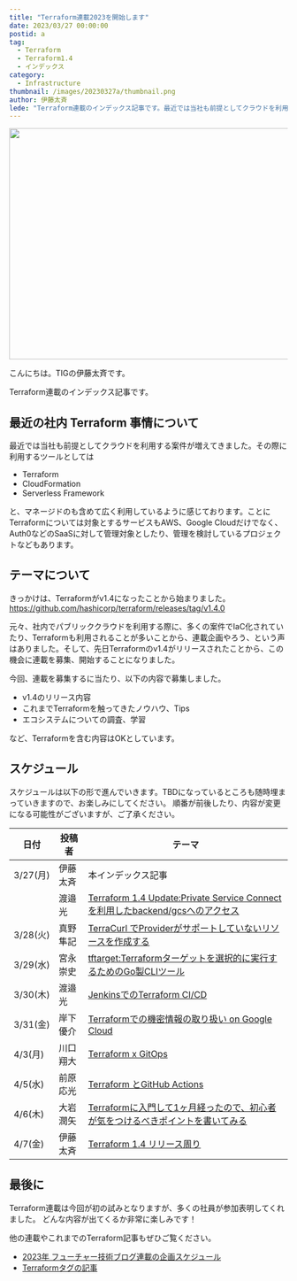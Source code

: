 ```yaml
---
title: "Terraform連載2023を開始します"
date: 2023/03/27 00:00:00
postid: a
tag:
  - Terraform
  - Terraform1.4
  - インデックス
category:
  - Infrastructure
thumbnail: /images/20230327a/thumbnail.png
author: 伊藤太斉
lede: "Terraform連載のインデックス記事です。最近では当社も前提としてクラウドを利用する案件が増えてきました。その際に利用するツールとしては"
---
```

<img src="/images/20230327a/terraform.png" alt="" width="800" height="418" loading="lazy">

こんにちは。TIGの伊藤太斉です。

Terraform連載のインデックス記事です。

## 最近の社内 Terraform 事情について

最近では当社も前提としてクラウドを利用する案件が増えてきました。その際に利用するツールとしては

- Terraform
- CloudFormation
- Serverless Framework

と、マネージドのも含めて広く利用しているように感じております。ことにTerraformについては対象とするサービスもAWS、Google Cloudだけでなく、Auth0などのSaaSに対して管理対象としたり、管理を検討しているプロジェクトなどもあります。

## テーマについて

きっかけは、Terraformがv1.4になったことから始まりました。
https://github.com/hashicorp/terraform/releases/tag/v1.4.0

元々、社内でパブリッククラウドを利用する際に、多くの案件でIaC化されていたり、Terraformも利用されることが多いことから、連載企画やろう、という声はありました。そして、先日Terraformのv1.4がリリースされたことから、この機会に連載を募集、開始することになりました。

今回、連載を募集するに当たり、以下の内容で募集しました。

- v1.4のリリース内容
- これまでTerraformを触ってきたノウハウ、Tips
- エコシステムについての調査、学習

など、Terraformを含む内容はOKとしています。

## スケジュール

スケジュールは以下の形で進んでいきます。TBDになっているところも随時埋まっていきますので、お楽しみにしてください。
順番が前後したり、内容が変更になる可能性がございますが、ご了承ください。

| 日付 | 投稿者 | テーマ |
| ---- | ---- | ------ |
| 3/27(月) | 伊藤太斉 | 本インデックス記事 |
|          | 渡邉光 | [Terraform 1.4 Update:Private Service Connectを利用したbackend/gcsへのアクセス](/articles/20230327b/) |
| 3/28(火) | 真野隼記 | [TerraCurl でProviderがサポートしていないリソースを作成する](/articles/20230328a/) |
| 3/29(水) | 宮永崇史 | [tftarget:Terraformターゲットを選択的に実行するためのGo製CLIツール](/articles/20230329a/) |
| 3/30(木) | 渡邉光 | [JenkinsでのTerraform CI/CD](/articles/20230330a/) |
| 3/31(金) | 岸下優介 | [Terraformでの機密情報の取り扱い on Google Cloud](/articles/20230331a/) |
| 4/3(月) | 川口翔大 | [Terraform x GitOps](/articles/20230403a/) |
| 4/5(水) | 前原応光 | [Terraform とGitHub Actions](/articles/20230405a/) |
| 4/6(木) | 大岩潤矢 | [Terraformに入門して1ヶ月経ったので、初心者が気をつけるべきポイントを書いてみる](/articles/20230406a/) |
| 4/7(金) | 伊藤太斉 | [Terraform 1.4 リリース周り](/articles/20230407a/) |

## 最後に

Terraform連載は今回が初の試みとなりますが、多くの社員が参加表明してくれました。
どんな内容が出てくるか非常に楽しみです！

他の連載やこれまでのTerraform記事もぜひご覧ください。

- [2023年 フューチャー技術ブログ連載の企画スケジュール](/articles/20230314a/)
- [Terraformタグの記事](/tags/Terraform/)
